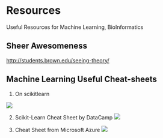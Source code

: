 # Resources
Useful Resources for Machine Learning, BioInformatics

## Sheer Awesomeness

http://students.brown.edu/seeing-theory/


## Machine Learning Useful Cheat-sheets

1. On scikitlearn

![](https://cdn-images-1.medium.com/max/2000/1*dYgEs2roROf3j2ANzkDHMA.png)


2. Scikit-Learn Cheat Sheet by DataCamp
![](https://cdn-images-1.medium.com/max/2000/1*k6_-XfgogqSqjgMJP6_8Iw.png)

3. Cheat Sheet from Microsoft Azure
![](https://cdn-images-1.medium.com/max/1600/1*xCS2eayL2pZBhpQZhMXaIA.png)

